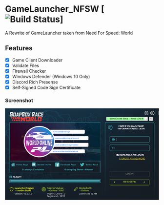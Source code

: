 # GameLauncher_NFSW [![Build Status](https://github.com/SoapboxRaceWorld/GameLauncher_NFSW/workflows/GameLauncher%20Reborn%20Build/badge.svg)]
A Rewrite of GameLauncher taken from Need For Speed: World

## Features
- [X] Game Client Downloader
- [X] Validate Files
- [X] Firewall Checker
- [X] Windows Defender (Windows 10 Only)
- [X] Discord Rich Presense 
- [X] Self-Signed Code Sign Certificate

### Screenshot
![](screenshot.png)
